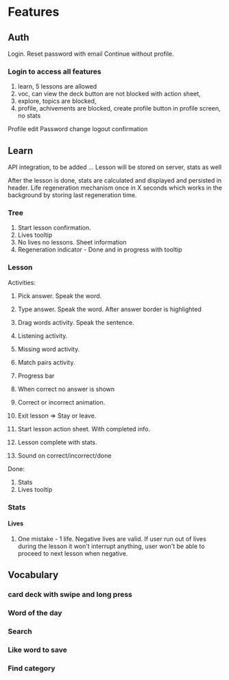 # Features

## Auth

Login.
Reset password with email
Continue without profile.

### Login to access all features

1. learn, 5 lessons are allowed
1. voc, can view the deck button are not blocked with action sheet,
1. explore, topics are blocked,
1. profile, achivements are blocked, create profile button in profile screen, no stats

Profile edit
Password change
logout confirmation

## Learn

API integration, to be added ...
Lesson will be stored on server, stats as well

After the lesson is done, stats are calculated and displayed and persisted in header.
Life regeneration mechanism once in X seconds which works in the background by storing last regeneration time.

### Tree

1. Start lesson confirmation.
1. Lives tooltip
1. No lives no lessons. Sheet information
1. Regeneration indicator - Done and in progress with tooltip

### Lesson

Activities:

1. Pick answer. Speak the word.
1. Type answer. Speak the word. After answer border is highlighted
1. Drag words activity. Speak the sentence.
1. Listening activity.
1. Missing word activity.
1. Match pairs activity.

1. Progress bar
1. When correct no answer is shown
1. Correct or incorrect animation.
1. Exit lesson => Stay or leave.
1. Start lesson action sheet. With completed info.
1. Lesson complete with stats.
1. Sound on correct/incorrect/done

Done:

1. Stats
2. Lives tooltip

### Stats

#### Lives

1. One mistake - 1 life. Negative lives are valid. If user run out of lives during the lesson it won't interrupt anything, user won't be able to proceed to next lesson when negative.

## Vocabulary

### card deck with swipe and long press

### Word of the day

### Search

### Like word to save

### Find category
